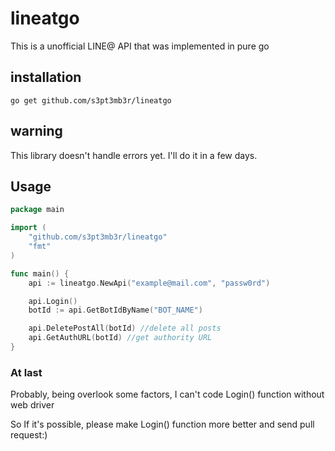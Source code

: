 # lineatgo
This is a unofficial LINE@ API that was implemented in pure go

## installation
```
go get github.com/s3pt3mb3r/lineatgo
```

## warning
This library doesn't handle errors yet.
I'll do it in a few days.

## Usage
```go
package main

import (
    "github.com/s3pt3mb3r/lineatgo"
    "fmt"
)

func main() {
    api := lineatgo.NewApi("example@mail.com", "passw0rd")

    api.Login()
    botId := api.GetBotIdByName("BOT_NAME")

    api.DeletePostAll(botId) //delete all posts
    api.GetAuthURL(botId) //get authority URL
}
```

### At last
Probably, being overlook some factors, I can't code Login() function without web driver

So If it's possible, please make Login() function more better and send pull request:)
